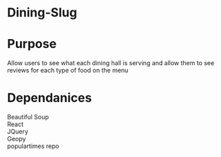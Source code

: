 # Dining-Slug
# Purpose
Allow users to see what each dining hall is serving and allow them to see reviews for each type of food on the menu
# Dependanices
Beautiful Soup  
React  
JQuery  
Geopy  
populartimes repo  

